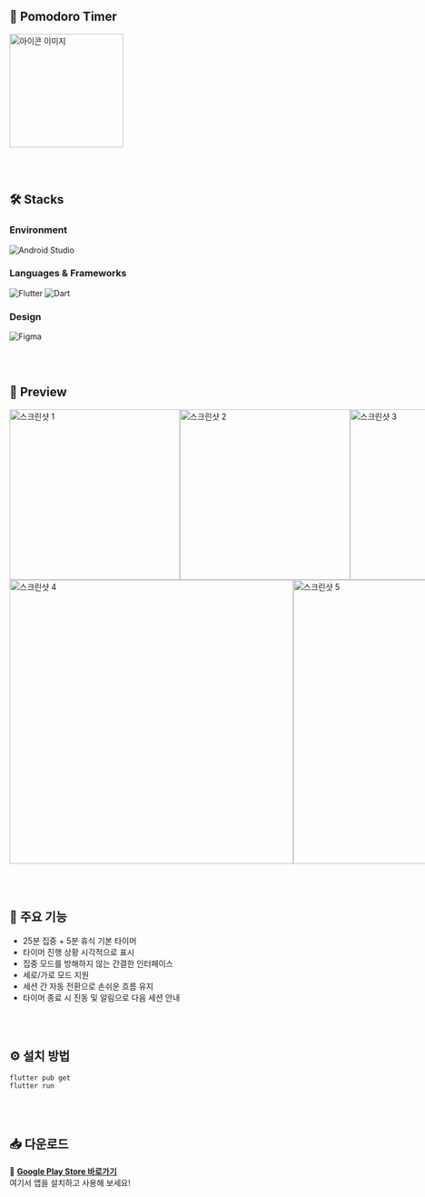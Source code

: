 ## 🍅 Pomodoro Timer
<img src="https://github.com/user-attachments/assets/ba746981-a91c-4465-87b3-96f8181fa46c" width="200" alt="아이콘 이미지">

<br><br>

## 🛠️ Stacks 
### Environment
![Android Studio](https://img.shields.io/badge/Android%20Studio-3DDC84?style=for-the-badge&logo=android-studio&logoColor=white)

### Languages & Frameworks
![Flutter](https://img.shields.io/badge/Flutter-02569B?style=for-the-badge&logo=flutter&logoColor=white)
![Dart](https://img.shields.io/badge/Dart-0175C2?style=for-the-badge&logo=dart&logoColor=white)

### Design
![Figma](https://img.shields.io/badge/Figma-F24E1E?style=for-the-badge&logo=figma&logoColor=white)

<br><br>

## 📸 Preview
<div style="display: flex; justify-content: space-around; align-items: center;">
  <img src="https://github.com/user-attachments/assets/f7c395db-3073-4811-b50f-6342c87891ec" width="300" alt="스크린샷 1">
  <img src="https://github.com/user-attachments/assets/fc0ca3ad-f313-42e3-8a2c-967e6ff2b5b9" width="300" alt="스크린샷 2">
  <img src="https://github.com/user-attachments/assets/3f465494-0e86-4a14-9c3a-89396300b393" width="300" alt="스크린샷 3">
</div>
<div style="display: flex; justify-content: space-around; align-items: center;">
  <img src="https://github.com/user-attachments/assets/a5edeaad-d9e4-4cf2-9150-748ffd073be6" width="500" alt="스크린샷 4">
  <img src="https://github.com/user-attachments/assets/078dd25f-66b0-4dde-8342-4a48cd760dd9" width="500" alt="스크린샷 5">
</div>

<br><br>

## 🚀 주요 기능
- 25분 집중 + 5분 휴식 기본 타이머
- 타이머 진행 상황 시각적으로 표시
- 집중 모드를 방해하지 않는 간결한 인터페이스
- 세로/가로 모드 지원
- 세션 간 자동 전환으로 손쉬운 흐름 유지
- 타이머 종료 시 진동 및 알림으로 다음 세션 안내

<br><br>

## ⚙️ 설치 방법
```bash
flutter pub get
flutter run
```

<br><br>

## 📥 다운로드
🚀 **[Google Play Store 바로가기](https://play.google.com/store/apps/details?id=com.pomodoro_timer)**  
여기서 앱을 설치하고 사용해 보세요!
